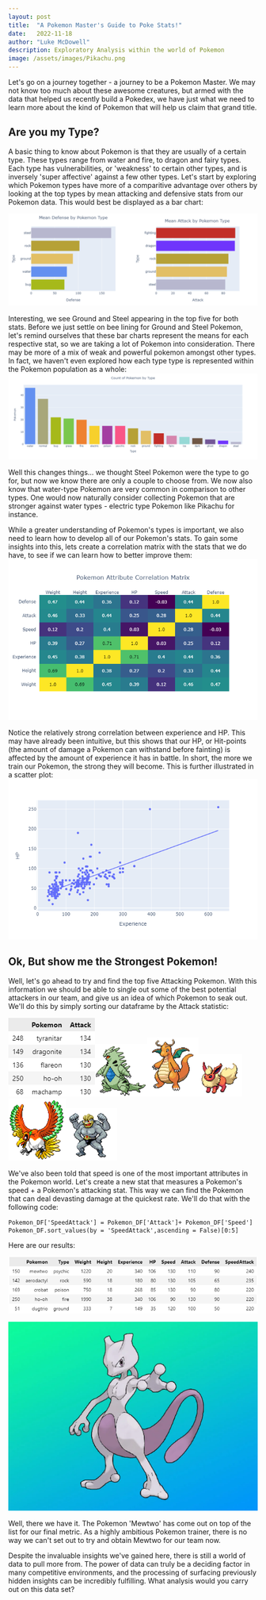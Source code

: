 ```yaml
---
layout: post
title:  "A Pokemon Master's Guide to Poke Stats!"
date:   2022-11-18
author: "Luke McDowell"
description: Exploratory Analysis within the world of Pokemon
image: /assets/images/Pikachu.png
---
```



Let's go on a journey together - a journey to be a Pokemon Master. We may not know too much about these awesome creatures, but armed with the data that helped us recently build a Pokedex, we have just what we need to learn more about the kind of Pokemon that will help us claim that grand title. 


## Are you my Type?
A basic thing to know about Pokemon is that they are usually of a certain type. These types range from water and fire, to dragon and fairy types. Each type has vulnerabilities, or 'weakness' to certain other types, and is inversely 'super affective' against a few other types. Let's start by exploring which Pokemon types have more of a comparitive advantage over others by looking at the top types by mean attacking and defensive stats from our Pokemon data. This would best be displayed as a bar chart:

![image:](https://github.com/Redskywalker7/stat386-projects/blob/main/assets/images/plots.png?raw=true)

Interesting, we see Ground and Steel appearing in the top five for both stats. Before we just settle on bee lining for Ground and Steel Pokemon, let's remind ourselves that these bar charts represent the means for each respective stat, so we are taking a lot of Pokemon into consideration. There may be more of a mix of weak and powerful pokemon amongst other types. In fact, we haven't even explored how each type type is represented within the Pokemon population as a whole:
![image:](https://github.com/Redskywalker7/stat386-projects/blob/main/assets/images/Types.png?raw=true)

Well this changes things... we thought Steel Pokemon were the type to go for, but now we know there are only a couple to choose from. We now also know that water-type Pokemon are very common in comparison to other types. One would now naturally consider collecting Pokemon that are stronger against water types -  electric type Pokemon like Pikachu for instance.

While a greater understanding of Pokemon's types is important, we also need to learn how to develop all of our Pokemon's stats. To gain some insights into this, lets create a correlation matrix with the stats that we do have, to see if we can learn how to better improve them:
![image:](https://github.com/Redskywalker7/stat386-projects/blob/main/assets/images/Matrix.png?raw=true)

Notice the relatively strong correlation between experience and HP. This may have already been intuitive, but this shows that our HP, or Hit-points (the amount of damage a Pokemon can withstand before fainting) is affected by the amount of experience it has in battle. In short, the more we train our Pokemon, the strong they will become. This is further illustrated in a scatter plot:
![image:](https://github.com/Redskywalker7/stat386-projects/blob/main/assets/images/Scatter.png?raw=true)


## Ok, But show me the Strongest Pokemon!

Well, let's go ahead to try and find the top five Attacking Pokemon. With this information we should be able to single out some of the best potential attackers in our team, and give us an idea of which Pokemon to seak out. We'll do this by simply sorting our dataframe by the Attack statistic:

![image:](https://github.com/Redskywalker7/stat386-projects/blob/main/assets/images/Top5.png?raw=true)![image:](https://github.com/Redskywalker7/stat386-projects/blob/main/assets/images/tyranitar.png?raw=true)![image:](https://github.com/Redskywalker7/stat386-projects/blob/main/assets/images/dragonite.png?raw=true)![image:](https://github.com/Redskywalker7/stat386-projects/blob/main/assets/images/flareon.png?raw=true)![image:](https://github.com/Redskywalker7/stat386-projects/blob/main/assets/images/hooh.png?raw=true)![image:](https://github.com/Redskywalker7/stat386-projects/blob/main/assets/images/machamp.png?raw=true)

We've also been told that speed is one of the most important attributes in the Pokemon world. Let's create a new stat that measures a Pokemon's speed + a Pokemon's attacking stat. This way we can find the Pokemon that can deal devasting damage at the quickest rate. We'll do that with the following code:
```
Pokemon_DF['SpeedAttack'] = Pokemon_DF['Attack']+ Pokemon_DF['Speed']
Pokemon_DF.sort_values(by = 'SpeedAttack',ascending = False)[0:5]
```

Here are our results:

![image:](https://github.com/Redskywalker7/stat386-projects/blob/main/assets/images/FinalTable.png?raw=true)

![image:](https://github.com/Redskywalker7/stat386-projects/blob/main/assets/images/mewtwo.png?raw=true)

Well, there we have it. The Pokemon 'Mewtwo' has come out on top of the list for our final metric. As a highly ambitious Pokemon trainer, there is no way we can't set out to try and obtain Mewtwo for our team now. 

Despite the invaluable insights we've gained here, there is still a world of data to pull more from. The power of data can truly be a deciding factor in many competitive environments, and the processing of surfacing previously hidden insights can be incredibly fulfilling. What analysis would you carry out on this data set?


